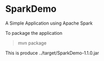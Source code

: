 SparkDemo
=========

A Simple Application using Apache Spark

To package the application

>mvn package

This is produce ../target/SparkDemo-1.1.0.jar
> 
